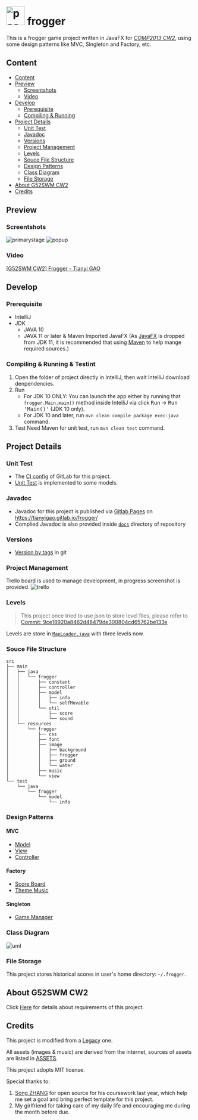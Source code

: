 # <img src="https://i.imgur.com/R0v19Pw.png" alt="pacman logo" width="50"/> frogger

This is a frogger game project written in JavaFX for *[COMP2013 CW2](https://projects.cs.nott.ac.uk/scytg1/frogger/wikis/swm1920)*, using some design patterns like MVC, Singleton and Factory, etc.

## Content

* [Content](#content)
* [Preview](#preview)
    + [Screentshots](#screentshots)
    + [Video](#video)
* [Develop](#develop)
    + [Prerequisite](#prerequisite)
    + [Compiling & Running](#compiling-&-running)
* [Project Details](#project-details)
    + [Unit Test](#unit-test)
    + [Javadoc](#javadoc)
    + [Versions](#versions)
    + [Project Management](#project-management)
    + [Levels](#levels)
    + [Souce File Structure](#souce-file-structure)
    + [Design Patterns](#design-patterns)
    + [Class Diagram](#class-diagram)
    + [File Storage](#file-storage)
* [About G52SWM CW2](#about-g52swm-cw2)
* [Credits](#credits)

## Preview

### Screentshots

![primarystage](https://i.imgur.com/l7iTvAh.png)
![popup](https://i.imgur.com/g1aEJyK.png)

### Video

[[G52SWM CW2] Frogger - Tianyi GAO](https://youtu.be/Zm0Fr1qR_Vs)

## Develop

### Prerequisite

* IntelliJ
* JDK
    * JAVA 10
    * JAVA 11 or later & Maven Imported JavaFX
    (As [JavaFX](https://openjfx.io/index.html) is dropped from JDK 11, it is recommended that using [Maven](https://maven.apache.org/) to help mange required sources.)

### Compiling & Running & Testint

1. Open the folder of project directly in IntelliJ, then wait IntelliJ download denpendencies.
2. Run
    - For JDK 10 ONLY: You can launch the app either by running that `frogger.Main.main()` method inside IntelliJ via click <kbd>Run</kbd>  -> <kbd>Run 'Main()'</kbd> (JDK 10 only). 
    - For JDK 10 and later, run `mvn clean compile package exec:java` command.
3. Test
    Need Maven for unit test, run `mvn clean test` command.

## Project Details

### Unit Test

- The [CI config](https://projects.cs.nott.ac.uk/scytg1/G52SWM_CW2_scytg1/blob/master/.gitlab-ci.yml) of GitLab for this project.
- [Unit Test](https://projects.cs.nott.ac.uk/scytg1/G52SWM_CW2_scytg1/tree/dev/src/test/java/frogger/model/info) is implemented to some models.

### Javadoc

- Javadoc for this project is published via [Gitlab Pages](https://docs.gitlab.com/ee/user/project/pages/) on https://tianyigao.gitlab.io/frogger/
- Complied Javadoc is also provided inside [`docs`](docs) directory of repository

### Versions

- [Version by tags](https://projects.cs.nott.ac.uk/scytg1/G52SWM_CW2_scytg1/-/tags) in git

### Project Management
Trello board is used to manage development, in progress screenshot is provided.
![trello](https://i.imgur.com/GwF9HS9.png)

### Levels

> This project once tried to use json to store level files, please refer to [Commit: 9ce18920a8462d48479de300804cd65762be133e](https://projects.cs.nott.ac.uk/scytg1/G52SWM_CW2_scytg1/commit/9ce18920a8462d48479de300804cd65762be133e)

Levels are store in [`MapLoader.java`](https://projects.cs.nott.ac.uk/scytg1/G52SWM_CW2_scytg1/blob/master/src/main/java/frogger/util/MapLoader.java) with three levels now.

### Souce File Structure

```
src
├── main
│   ├── java
│   │   └── frogger
│   │       ├── constant
│   │       ├── controller
│   │       ├── model
│   │       │   ├── info
│   │       │   └── selfMovable
│   │       └── util
│   │           ├── score
│   │           └── sound
│   └── resources
│       └── frogger
│           ├── css
│           ├── font
│           ├── image
│           │   ├── background
│           │   ├── frogger
│           │   ├── ground
│           │   └── water
│           ├── music
│           └── view
└── test
    └── java
        └── frogger
            └── model
                └── info
```

### Design Patterns

#### MVC

- [Model](https://projects.cs.nott.ac.uk/scytg1/G52SWM_CW2_scytg1/tree/master/src/main/java/frogger/model)
- [View](https://projects.cs.nott.ac.uk/scytg1/G52SWM_CW2_scytg1/tree/master/src/main/resources/frogger/view)
- [Controller](https://projects.cs.nott.ac.uk/scytg1/G52SWM_CW2_scytg1/tree/master/src/main/java/frogger/controller)

#### Factory

- [Score Board](https://projects.cs.nott.ac.uk/scytg1/G52SWM_CW2_scytg1/blob/master/src/main/java/frogger/controller/ScoreBoardController.java)
- [Theme Music](https://projects.cs.nott.ac.uk/scytg1/G52SWM_CW2_scytg1/blob/master/src/main/java/frogger/util/sound/ThemePlayer.java)

#### Singleton

- [Game Manager](https://projects.cs.nott.ac.uk/scytg1/G52SWM_CW2_scytg1/blob/master/src/main/java/frogger/util/GameManager.java)

### Class Diagram

![uml](https://i.imgur.com/dhkpqd3.jpg)

### File Storage

This project stores historical scores in user's home directory: `~/.frogger`.

## About G52SWM CW2

Click [Here](https://projects.cs.nott.ac.uk/scytg1/frogger/wikis/swm1920) for details about requirements of this project.

## Credits

This project is modified from a [Legacy](https://github.com/hirish99/Frogger-Arcade-Game) one.

All assets (images & music) are derived from the internet, sources of assets are listed in [ASSETS](ASSETS.md).

This project adopts MIT license.

Special thanks to:
1. [Song ZHANG](https://projects.cs.nott.ac.uk/psysz4) for open source for his coursework last year, which help me set a goal and bring perfect template for this project.
2. My girlfriend for taking care of my daily life and encouraging me during the month before due.
